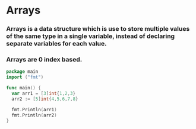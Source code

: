 # Arrays

### Arrays is a data structure which is use to store multiple values of the same type in a single variable, instead of declaring separate variables for each value.

### Arrays are 0 index based.

```go
package main
import ("fmt")

func main() {
  var arr1 = [3]int{1,2,3}
  arr2 := [5]int{4,5,6,7,8}

  fmt.Println(arr1)
  fmt.Println(arr2)
}
```
